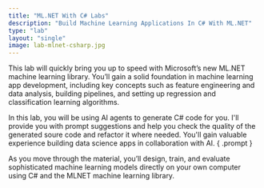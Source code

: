 ```yaml
---
title: "ML.NET With C# Labs"
description: "Build Machine Learning Applications In C# With ML.NET"
type: "lab"
layout: "single"
image: lab-mlnet-csharp.jpg
---
```

This lab will quickly bring you up to speed with Microsoft’s new ML.NET machine learning library. You’ll gain a solid foundation in machine learning app development, including key concepts such as feature engineering and data analysis, building pipelines, and setting up regression and classification learning algorithms.

In this lab, you will be using AI agents to generate C# code for you. I'll provide you with prompt suggestions and help you check the quality of the generated soure code and refactor it where needed. You'll gain valuable experience building data science apps in collaboration with AI.
{ .prompt }

As you move through the material, you’ll design, train, and evaluate sophisticated machine learning models directly on your own computer using C# and the MLNET machine learning library.



